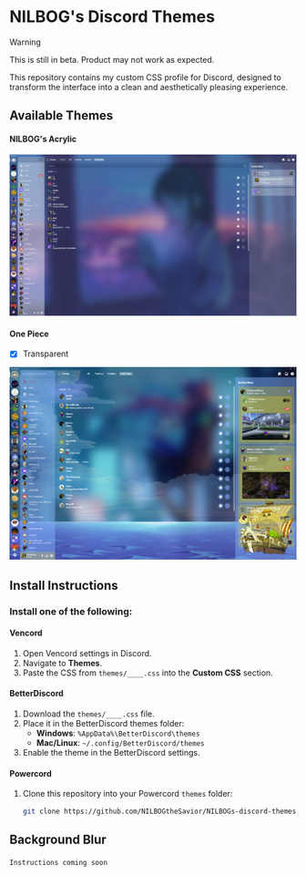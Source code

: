# NILBOG's Discord Themes

> [!WARNING]  
> This is still in beta. Product may not work as expected.

This repository contains my custom CSS profile for Discord, designed to transform the interface into a clean and aesthetically pleasing experience.

## Available Themes

#### NILBOG's Acrylic
![NILBOG's Acrylic](img/nilbogs-acrylic.png)

#### One Piece
- [x] Transparent

![One Piece](img/one-piece.png)

## Install Instructions

### Install one of the following:

#### Vencord
1. Open Vencord settings in Discord.
2. Navigate to **Themes**.
3. Paste the CSS from `themes/____.css` into the **Custom CSS** section.

#### BetterDiscord
1. Download the `themes/____.css` file.
2. Place it in the BetterDiscord themes folder:
   - **Windows**: `%AppData%\BetterDiscord\themes`
   - **Mac/Linux**: `~/.config/BetterDiscord/themes`
3. Enable the theme in the BetterDiscord settings.

#### Powercord
1. Clone this repository into your Powercord `themes` folder:
   ```bash
   git clone https://github.com/NILBOGtheSavior/NILBOGs-discord-themes.git ~/.powercord/themes/custom-css

## Background Blur

```Instructions coming soon```
